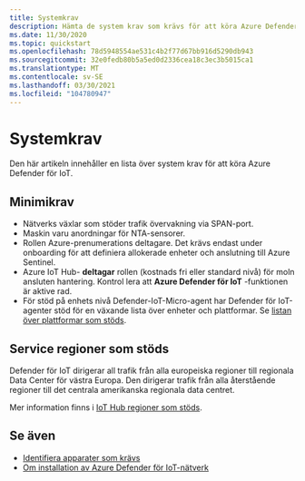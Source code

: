 ```yaml
---
title: Systemkrav
description: Hämta de system krav som krävs för att köra Azure Defender för IoT.
ms.date: 11/30/2020
ms.topic: quickstart
ms.openlocfilehash: 78d5948554ae531c4b2f77d67bb916d5290db943
ms.sourcegitcommit: 32e0fedb80b5a5ed0d2336cea18c3ec3b5015ca1
ms.translationtype: MT
ms.contentlocale: sv-SE
ms.lasthandoff: 03/30/2021
ms.locfileid: "104780947"
---
```

# <a name="system-prerequisites"></a>Systemkrav
Den här artikeln innehåller en lista över system krav för att köra Azure Defender för IoT.

## <a name="minimum-requirements"></a>Minimikrav

- Nätverks växlar som stöder trafik övervakning via SPAN-port.
- Maskin varu anordningar för NTA-sensorer.
- Rollen Azure-prenumerations deltagare. Det krävs endast under onboarding för att definiera allokerade enheter och anslutning till Azure Sentinel.
- Azure IoT Hub- **deltagar** rollen (kostnads fri eller standard nivå) för moln ansluten hantering. Kontrol lera att **Azure Defender för IoT** -funktionen är aktive rad.
- För stöd på enhets nivå Defender-IoT-Micro-agent har Defender för IoT-agenter stöd för en växande lista över enheter och plattformar. Se [listan över plattformar som stöds](how-to-deploy-agent.md).

## <a name="supported-service-regions"></a>Service regioner som stöds

Defender för IoT dirigerar all trafik från alla europeiska regioner till regionala Data Center för västra Europa. Den dirigerar trafik från alla återstående regioner till det centrala amerikanska regionala data centret.

Mer information finns i [IoT Hub regioner som stöds](https://azure.microsoft.com/global-infrastructure/services/?products=iot-hub).

## <a name="see-also"></a>Se även

- [Identifiera apparater som krävs](how-to-identify-required-appliances.md)
- [Om installation av Azure Defender för IoT-nätverk](how-to-set-up-your-network.md)
